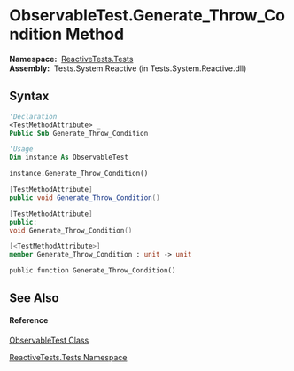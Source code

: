 # ObservableTest.Generate\_Throw\_Condition Method

**Namespace:**  [ReactiveTests.Tests](ReactiveTests.Tests\ReactiveTests.Tests.md)  
**Assembly:**  Tests.System.Reactive (in Tests.System.Reactive.dll)

## Syntax

```vb
'Declaration
<TestMethodAttribute> _
Public Sub Generate_Throw_Condition
```

```vb
'Usage
Dim instance As ObservableTest

instance.Generate_Throw_Condition()
```

```csharp
[TestMethodAttribute]
public void Generate_Throw_Condition()
```

```c++
[TestMethodAttribute]
public:
void Generate_Throw_Condition()
```

```fsharp
[<TestMethodAttribute>]
member Generate_Throw_Condition : unit -> unit 
```

```jscript
public function Generate_Throw_Condition()
```

## See Also

#### Reference

[ObservableTest Class](ObservableTest\ObservableTest.md)

[ReactiveTests.Tests Namespace](ReactiveTests.Tests\ReactiveTests.Tests.md)




